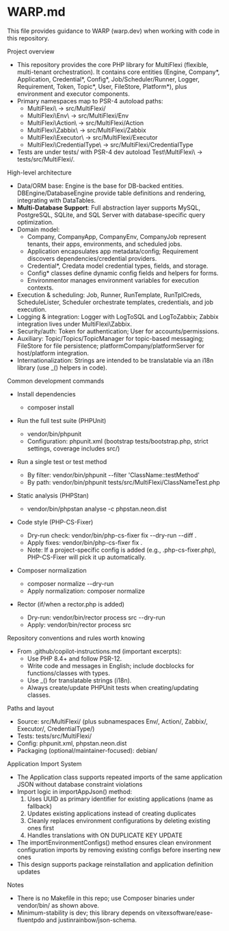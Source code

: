 # WARP.md

This file provides guidance to WARP (warp.dev) when working with code in this repository.

Project overview
- This repository provides the core PHP library for MultiFlexi (flexible, multi-tenant orchestration). It contains core entities (Engine, Company*, Application, Credential*, Config*, Job/Scheduler/Runner, Logger, Requirement, Token, Topic*, User, FileStore, Platform*), plus environment and executor components.
- Primary namespaces map to PSR-4 autoload paths:
  - MultiFlexi\ → src/MultiFlexi/
  - MultiFlexi\Env\ → src/MultiFlexi/Env
  - MultiFlexi\Action\ → src/MultiFlexi/Action
  - MultiFlexi\Zabbix\ → src/MultiFlexi/Zabbix
  - MultiFlexi\Executor\ → src/MultiFlexi/Executor
  - MultiFlexi\CredentialType\ → src/MultiFlexi/CredentialType
- Tests are under tests/ with PSR-4 dev autoload Test\MultiFlexi\ → tests/src/MultiFlexi/.

High-level architecture
- Data/ORM base: Engine is the base for DB-backed entities. DBEngine/DatabaseEngine provide table definitions and rendering, integrating with DataTables.
- **Multi-Database Support**: Full abstraction layer supports MySQL, PostgreSQL, SQLite, and SQL Server with database-specific query optimization.
- Domain model:
  - Company, CompanyApp, CompanyEnv, CompanyJob represent tenants, their apps, environments, and scheduled jobs.
  - Application encapsulates app metadata/config; Requirement discovers dependencies/credential providers.
  - Credential*, Credata model credential types, fields, and storage.
  - Config* classes define dynamic config fields and helpers for forms.
  - Environmentor manages environment variables for execution contexts.
- Execution & scheduling: Job, Runner, RunTemplate, RunTplCreds, ScheduleLister, Scheduler orchestrate templates, credentials, and job execution.
- Logging & integration: Logger with LogToSQL and LogToZabbix; Zabbix integration lives under MultiFlexi\Zabbix\.
- Security/auth: Token for authentication; User for accounts/permissions.
- Auxiliary: Topic/Topics/TopicManager for topic-based messaging; FileStore for file persistence; platformCompany/platformServer for host/platform integration.
- Internationalization: Strings are intended to be translatable via an i18n library (use _() helpers in code).

Common development commands
- Install dependencies
  - composer install

- Run the full test suite (PHPUnit)
  - vendor/bin/phpunit
  - Configuration: phpunit.xml (bootstrap tests/bootstrap.php, strict settings, coverage includes src/)

- Run a single test or test method
  - By filter: vendor/bin/phpunit --filter 'ClassName::testMethod'
  - By path: vendor/bin/phpunit tests/src/MultiFlexi/ClassNameTest.php

- Static analysis (PHPStan)
  - vendor/bin/phpstan analyse -c phpstan.neon.dist

- Code style (PHP-CS-Fixer)
  - Dry-run check: vendor/bin/php-cs-fixer fix --dry-run --diff .
  - Apply fixes: vendor/bin/php-cs-fixer fix .
  - Note: If a project-specific config is added (e.g., .php-cs-fixer.php), PHP-CS-Fixer will pick it up automatically.

- Composer normalization
  - composer normalize --dry-run
  - Apply normalization: composer normalize

- Rector (if/when a rector.php is added)
  - Dry-run: vendor/bin/rector process src --dry-run
  - Apply: vendor/bin/rector process src

Repository conventions and rules worth knowing
- From .github/copilot-instructions.md (important excerpts):
  - Use PHP 8.4+ and follow PSR-12.
  - Write code and messages in English; include docblocks for functions/classes with types.
  - Use _() for translatable strings (i18n).
  - Always create/update PHPUnit tests when creating/updating classes.

Paths and layout
- Source: src/MultiFlexi/ (plus subnamespaces Env/, Action/, Zabbix/, Executor/, CredentialType/)
- Tests: tests/src/MultiFlexi/
- Config: phpunit.xml, phpstan.neon.dist
- Packaging (optional/maintainer-focused): debian/

Application Import System
- The Application class supports repeated imports of the same application JSON without database constraint violations
- Import logic in importAppJson() method:
  1. Uses UUID as primary identifier for existing applications (name as fallback)
  2. Updates existing applications instead of creating duplicates
  3. Cleanly replaces environment configurations by deleting existing ones first
  4. Handles translations with ON DUPLICATE KEY UPDATE
- The importEnvironmentConfigs() method ensures clean environment configuration imports by removing existing configs before inserting new ones
- This design supports package reinstallation and application definition updates

Notes
- There is no Makefile in this repo; use Composer binaries under vendor/bin/ as shown above.
- Minimum-stability is dev; this library depends on vitexsoftware/ease-fluentpdo and justinrainbow/json-schema.

